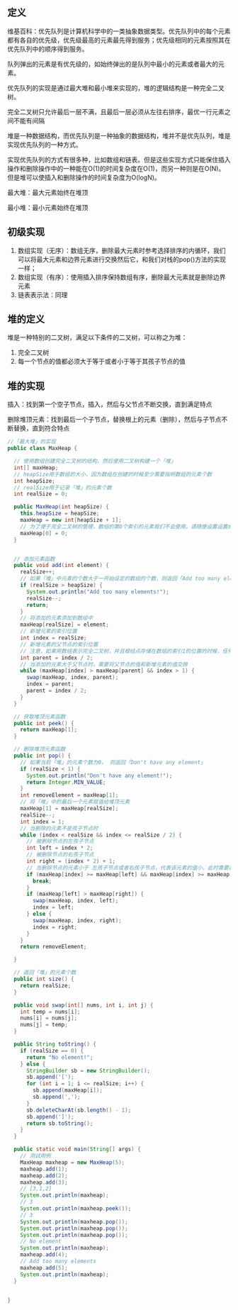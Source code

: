 ## 定义

维基百科：优先队列是计算机科学中的一类抽象数据类型。优先队列中的每个元素都有各自的优先级，优先级最高的元素最先得到服务；优先级相同的元素按照其在优先队列中的顺序得到服务。

队列弹出的元素是有优先级的，如始终弹出的是队列中最小的元素或者最大的元素。

优先队列的实现是通过最大堆和最小堆来实现的，堆的逻辑结构是一种完全二叉树。

完全二叉树只允许最后一层不满，且最后一层必须从左往右排序，最优一行元素之间不能有间隔



堆是一种数据结构，而优先队列是一种抽象的数据结构，堆并不是优先队列，堆是实现优先队列的一种方式。

实现优先队列的方式有很多种，比如数组和链表。但是这些实现方式只能保住插入操作和删除操作中的一种能在O(1)的时间复杂度在O(1)，而另一种则是在O(N)。但是堆可以使插入和删除操作的时间复杂度为O(logN)。

最大堆：最大元素始终在堆顶

最小堆：最小元素始终在堆顶



## 初级实现

1. 数组实现（无序）：数组无序，删除最大元素时参考选择排序的内循环，我们可以将最大元素和边界元素进行交换然后它，和我们对栈的pop()方法的实现一样；
2. 数组实现（有序）：使用插入排序保持数组有序，删除最大元素就是删除边界元素
3. 链表表示法：同理



## 堆的定义

堆是一种特别的二叉树，满足以下条件的二叉树，可以称之为堆：

1. 完全二叉树
2. 每一个节点的值都必须大于等于或者小于等于其孩子节点的值

## 堆的实现

插入：找到第一个空子节点，插入，然后与父节点不断交换，直到满足特点

删除堆顶元素：找到最后一个子节点，替换根上的元素（删除），然后与子节点不断替换，直到符合特点

```java
//「最大堆」的实现
public class MaxHeap {

  // 使用数组创建完全二叉树的结构，然后使用二叉树构建一个「堆」
  int[] maxHeap;
  // heapSize用于数组的大小，因为数组在创建的时候至少需要指明数组的元素个数
  int heapSize;
  // realSize用于记录「堆」的元素个数
  int realSize = 0;

  public MaxHeap(int heapSize) {
    this.heapSize = heapSize;
    maxHeap = new int[heapSize + 1];
    // 为了便于完全二叉树的管理，数组的第0个索引的元素我们不会使用，请随便设置设置成任何一个值。
    maxHeap[0] = 0;
  }


  // 添加元素函数
  public void add(int element) {
    realSize++;
    // 如果「堆」中元素的个数大于一开始设定的数组的个数，则返回「Add too many elements」
    if (realSize > heapSize) {
      System.out.println("Add too many elements!");
      realSize--;
      return;
    }
    // 将添加的元素添加到数组中
    maxHeap[realSize] = element;
    // 新增元素的索引位置
    int index = realSize;
    // 新增元素的父节点的索引位置
    // 注意，如果用数组表示完全二叉树，并且根结点存储在数组的索引1的位置的时候，任何一个节点的父节点索引位置为「该节点的索引位置/2」，任何一个节点的左孩子节点的索引位置为「该节点的索引位置*2」，任何一个节点的右孩子节点的索引位置为「该节点的索引位置*2+1」
    int parent = index / 2;
    // 当添加的元素大于父节点时，需要将父节点的值和新增元素的值交换
    while (maxHeap[index] > maxHeap[parent] && index > 1) {
      swap(maxHeap, index, parent);
      index = parent;
      parent = index / 2;
    }
  }

  // 获取堆顶元素函数
  public int peek() {
    return maxHeap[1];
  }

  // 删除堆顶元素函数
  public int pop() {
    // 如果当前「堆」的元素个数为0， 则返回「Don't have any element」
    if (realSize < 1) {
      System.out.println("Don't have any element!");
      return Integer.MIN_VALUE;
    }
    int removeElement = maxHeap[1];
    // 将「堆」中的最后一个元素赋值给堆顶元素
    maxHeap[1] = maxHeap[realSize];
    realSize--;
    int index = 1;
    // 当删除的元素不是孩子节点时
    while (index < realSize && index <= realSize / 2) {
      // 被删除节点的左孩子节点
      int left = index * 2;
      // 被删除节点的右孩子节点
      int right = (index * 2) + 1;
      // 当删除节点的元素小于 左孩子节点或者右孩子节点，代表该元素的值小，此时需要将该元素与左、右孩子节点中最大的值进行交换
      if (maxHeap[index] >= maxHeap[left] && maxHeap[index] >= maxHeap[right]) {
        break;
      }
      if (maxHeap[left] > maxHeap[right]) {
        swap(maxHeap, index, left);
        index = left;
      } else {
        swap(maxHeap, index, right);
        index = right;
      }
    }
    return removeElement;

  }

  // 返回「堆」的元素个数
  public int size() {
    return realSize;
  }

  public void swap(int[] nums, int i, int j) {
    int temp = nums[i];
    nums[i] = nums[j];
    nums[j] = temp;
  }

  public String toString() {
    if (realSize == 0) {
      return "No element!";
    } else {
      StringBuilder sb = new StringBuilder();
      sb.append('[');
      for (int i = 1; i <= realSize; i++) {
        sb.append(maxHeap[i]);
        sb.append(',');
      }
      sb.deleteCharAt(sb.length() - 1);
      sb.append(']');
      return sb.toString();
    }
  }

  public static void main(String[] args) {
    // 测试用例
    MaxHeap maxheap = new MaxHeap(5);
    maxheap.add(1);
    maxheap.add(2);
    maxheap.add(3);
    // [3,1,2]
    System.out.println(maxheap);
    // 3
    System.out.println(maxheap.peek());
    // 3
    System.out.println(maxheap.pop());
    System.out.println(maxheap.pop());
    System.out.println(maxheap.pop());
    // No element
    System.out.println(maxheap);
    maxheap.add(4);
    // Add too many elements
    maxheap.add(5);
    System.out.println(maxheap);
  }


}
```
